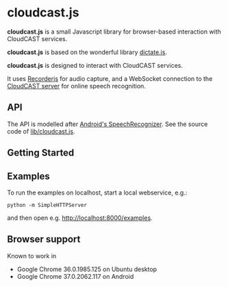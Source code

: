 cloudcast.js
==========

__cloudcast.js__ is a small Javascript library for browser-based interaction with CloudCAST services.

__cloudcast.js__ is based on the wonderful library [dictate.js](http://kaljurand.github.io/dictate.js/).

__cloudcast.js__ is designed to interact with CloudCAST services.

It uses [Recorderjs](https://github.com/mattdiamond/Recorderjs) for audio capture, and a WebSocket connection to the
[CloudCAST server](...) for online speech recognition.

API
---

The API is modelled after [Android's SpeechRecognizer](http://developer.android.com/reference/android/speech/SpeechRecognizer.html).
See the source code of [lib/cloudcast.js](lib/cloudcast.js).

Getting Started
---------------



Examples
--------

To run the examples on localhost, start a local webservice, e.g.:

	python -m SimpleHTTPServer

and then open e.g. <http://localhost:8000/examples>.

Browser support
---------------

Known to work in
  - Google Chrome 36.0.1985.125 on Ubuntu desktop
  - Google Chrome 37.0.2062.117 on Android
